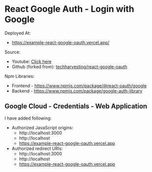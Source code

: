 # React Google Auth - Login with Google

Deployed At:
- https://example-react-google-oauth.vercel.app/

Source:
- Youtube: [Click here](https://www.youtube.com/watch?v=XjOEKbHkAeo)
- Github (forked from): [techharvesting/react-google-oauth](https://github.com/techharvesting/react-google-oauth)

Npm Libraries:
- Frontend - https://www.npmjs.com/package/@react-oauth/google
- Backend - https://www.npmjs.com/package/google-auth-library



## Google Cloud - Credentials - Web Application

I have added following:

- Authorized JavaScript origins:
	- http://localhost:3000
	- http://localhost
	- https://example-react-google-oauth.vercel.app
- Authorized redirect URIs:
	- http://localhost:3000
	- http://localhost
	- https://example-react-google-oauth.vercel.app